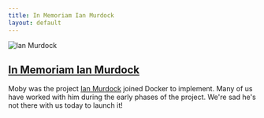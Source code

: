 ```yaml
---
title: In Memoriam Ian Murdock
layout: default
---
```


![Ian Murdock](/images/ian.jpg "Ian Murdock")

## [In Memoriam Ian Murdock](https://blog.docker.com/2015/12/ian-murdock/)

Moby was the project [Ian Murdock](https://en.wikipedia.org/wiki/Ian_Murdock) joined Docker to implement. Many of us have worked with him during the early phases of the project. We're sad he's not there with us today to launch it!
